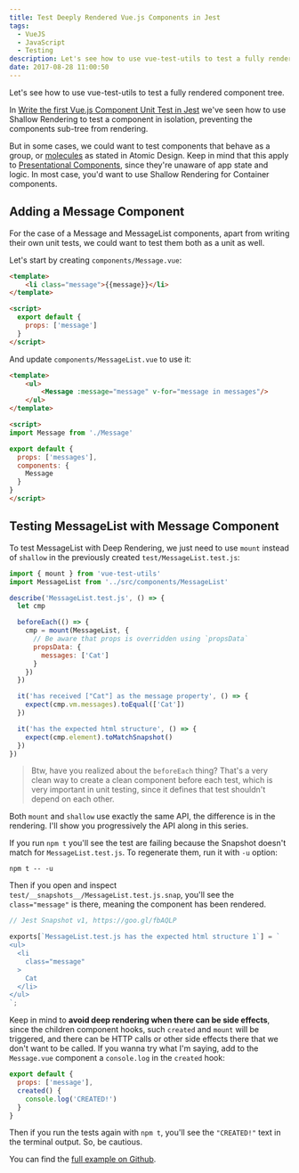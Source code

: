 ```yaml
---
title: Test Deeply Rendered Vue.js Components in Jest
tags:
  - VueJS
  - JavaScript
  - Testing
description: Let's see how to use vue-test-utils to test a fully rendered component tree.
date: 2017-08-28 11:00:50
---
```



Let's see how to use vue-test-utils to test a fully rendered component tree.

<!-- more -->

In [Write the first Vue.js Component Unit Test in Jest](/2017/08/21/Write-the-first-Vue-js-Component-Unit-Test-in-Jest/) we've seen how to use Shallow Rendering to test a component in isolation, preventing the components sub-tree from rendering.

But in some cases, we could want to test components that behave as a group, or [molecules](http://atomicdesign.bradfrost.com/chapter-2/#molecules) as stated in Atomic Design. Keep in mind that this apply to [Presentational Components](https://medium.com/@dan_abramov/smart-and-dumb-components-7ca2f9a7c7d0), since they're unaware of app state and logic. In most case, you'd want to use Shallow Rendering for Container components.

## Adding a Message Component

For the case of a Message and MessageList components, apart from writing their own unit tests, we could want to test them both as a unit as well.

Let's start by creating `components/Message.vue`:

```html
<template>
    <li class="message">{{message}}</li>
</template>

<script>
  export default {
    props: ['message']
  }
</script>
```

And update `components/MessageList.vue` to use it:

```html
<template>
    <ul>
        <Message :message="message" v-for="message in messages"/>
    </ul>
</template>

<script>
import Message from './Message'

export default {
  props: ['messages'],
  components: {
    Message
  }
}
</script>
```

## Testing MessageList with Message Component

To test MessageList with Deep Rendering, we just need to use `mount` instead of `shallow` in the previously created `test/MessageList.test.js`:

```javascript
import { mount } from 'vue-test-utils'
import MessageList from '../src/components/MessageList'

describe('MessageList.test.js', () => {
  let cmp

  beforeEach(() => {
    cmp = mount(MessageList, {
      // Be aware that props is overridden using `propsData`
      propsData: {
        messages: ['Cat']
      }
    })
  })

  it('has received ["Cat"] as the message property', () => {
    expect(cmp.vm.messages).toEqual(['Cat'])
  })

  it('has the expected html structure', () => {
    expect(cmp.element).toMatchSnapshot()
  })
})
```

 > Btw, have you realized about the `beforeEach` thing? That's a very clean way to create a clean component before each test, which is very important in unit testing, since it defines that test shouldn't depend on each other.

Both `mount` and `shallow` use exactly the same API, the difference is in the rendering. I'll show you progressively the API along in this series.

If you run `npm t` you'll see the test are failing because the Snapshot doesn't match for `MessageList.test.js`. To regenerate them, run it with `-u` option:

```
npm t -- -u
```

Then if you open and inspect `test/__snapshots__/MessageList.test.js.snap`, you'll see the `class="message"` is there, meaning the component has been rendered.

```javascript
// Jest Snapshot v1, https://goo.gl/fbAQLP

exports[`MessageList.test.js has the expected html structure 1`] = `
<ul>
  <li
    class="message"
  >
    Cat
  </li>
</ul>
`;
```

Keep in mind to **avoid deep rendering when there can be side effects**, since the children component hooks, such `created` and `mount` will be triggered, and there can be HTTP calls or other side effects there that we don't want to be called. If you wanna try what I'm saying, add to the `Message.vue` component a `console.log` in the `created` hook:

```javascript
export default {
  props: ['message'],
  created() {
    console.log('CREATED!')
  }
}
```

Then if you run the tests again with `npm t`, you'll see the `"CREATED!"` text in the terminal output. So, be cautious.

You can find the [full example on Github](https://github.com/alexjoverm/vue-testing-series/tree/https://github.com/alexjoverm/vue-testing-series/tree/Test-fully-rendered-Vue-js-Components-in-Jest).
